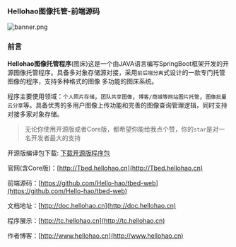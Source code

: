 ###  Hellohao图像托管-前端源码

![banner.png](http://img.wwery.com/Hellohao/HqXVDR2b.png)

### 前言

**Hellohao图像托管程序**(图床)这是一个由JAVA语言编写SpringBoot框架开发的开源图像托管程序。具备多对象存储源对接，采用`前后端分离`式设计的一款专门托管图像的程序，支持多种格式的图像 多功能的图床系统。

程序主要使用领域：`个人照片存储`，`团队共享图像`，`博客/商城等网站图片托管`，`图像批量云分享`等。具备优秀的多用户图像上传功能和完善的图像查询管理逻辑，同时支持对接多家对象存储。

> 无论你使用开源版或者Core版，都希望你能给我点个赞，你的`star`是对一名开发者最大的支持


开源版编译包下载: [下载开源版程序包](https://github.com/Hello-hao/Tbed/releases)

官网(含Core版)：[http://Tbed.hellohao.cn](http://Tbed.hellohao.cn)

前端源码：[https://github.com/Hello-hao/tbed-web](https://github.com/Hello-hao/tbed-web)

文档地址：[http://doc.hellohao.cn](http://doc.hellohao.cn)

程序展示：[http://tc.hellohao.cn](http://tc.hellohao.cn)

作者博客：[http://www.hellohao.cn](http://www.hellohao.cn)

